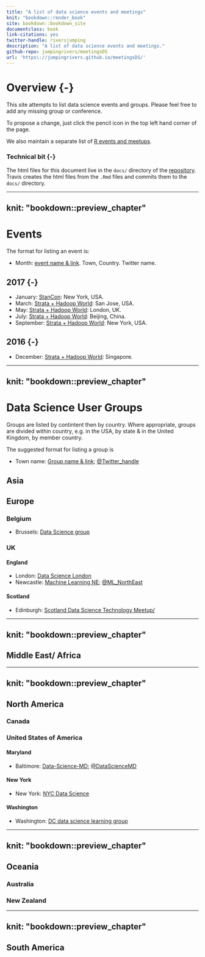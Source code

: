 ```yaml
--- 
title: "A list of data science events and meetings"
knit: "bookdown::render_book"
site: bookdown::bookdown_site
documentclass: book
link-citations: yes
twitter-handle: riversjumping
description: "A list of data science events and meetings."
github-repo: jumpingrivers/meetingsDS
url: 'https\://jumpingrivers.github.io/meetingsDS/'
---
```


# Overview {-}

This site attempts to list data science events and groups. Please 
feel free to add any missing group or conference. 

To propose a change, just click the pencil icon in the top left hand corner of the page.

We also maintain a separate list of [R events and meetups](https://jumpingrivers.github.io/meetingsR/).



### Technical bit {-}

The html files for this document live in the `docs/` directory of the [repository](https://github.com/jumpingrivers/meetingsDS/). Travis
creates the html files from the `.Rmd` files and commits them to the `docs/` directory.

<!--chapter:end:index.Rmd-->

---
knit: "bookdown::preview_chapter"
---

# Events

The format for listing an event is:

  * Month: [event name & link](http://www.example.com). Town, Country. Twitter name.

## 2017 {-}

  * January: [StanCon](http://mc-stan.org/events/stancon.html): New York, USA.
  * March: [Strata + Hadoop World](http://conferences.oreilly.com/strata): San Jose, USA.
  * May: [Strata + Hadoop World](http://conferences.oreilly.com/strata): London, UK.
  * July: [Strata + Hadoop World](http://conferences.oreilly.com/strata): Beijing, China.
  * September: [Strata + Hadoop World](http://conferences.oreilly.com/strata): New York, USA.

## 2016 {-}

  * December: [Strata + Hadoop World](http://conferences.oreilly.com/strata): Singapore.

<!--chapter:end:01-events.Rmd-->

---
knit: "bookdown::preview_chapter"
---

# Data Science User Groups

Groups are listed by contintent then by country. Where appropriate, groups are 
divided within country, e.g. in the USA, by state & in the United Kingdom, by member country.

The suggested format for listing a group is

  * Town name: [Group name & link](http://www.example.com/); [\@Twitter_handle](http://www.example.com/)


<!--chapter:end:02_groups_aaa.Rmd-->

## Asia


<!--chapter:end:02_groups_asia.Rmd-->

## Europe

### Belgium

  * Brussels: [Data Science group](https://www.meetup.com/Data-Science-Community-Meetup/events/223397829/)

### UK

#### England

  * London: [Data Science London](https://www.meetup.com/Data-Science-London/)
  * Newcastle: [Machine Learning NE](https://twitter.com/ML_NorthEast); [\@ML_NorthEast](https://twitter.com/ML_NorthEast)
  
#### Scotland

  * Edinburgh: [Scotland Data Science Technology Meetup/](https://www.meetup.com/Scotland-Data-Science-Technology-Meetup/)

<!--chapter:end:02_groups_europe.Rmd-->

---
knit: "bookdown::preview_chapter"
---

## Middle East/ Africa


<!--chapter:end:02_groups_middle_east_africa.Rmd-->

---
knit: "bookdown::preview_chapter"
---

## North America

### Canada 
  

### United States of America

#### Maryland 

  * Baltimore: [Data-Science-MD](https://www.meetup.com/Data-Science-MD/); [\@DataScienceMD](https://twitter.com/DataScienceMD)

#### New York 

  * New York: [NYC Data Science](https://www.meetup.com/NYC-Data-Science/)
  
#### Washington

  * Washington: [DC data science learning group](https://www.meetup.com/DC-Data-Science-Learning-Group/)
  
  

<!--chapter:end:02_groups_north_america.Rmd-->

---
knit: "bookdown::preview_chapter"
---

## Oceania

### Australia

### New Zealand


<!--chapter:end:02_groups_oceania.Rmd-->

---
knit: "bookdown::preview_chapter"
---

## South America


<!--chapter:end:02_groups_south_america.Rmd-->

